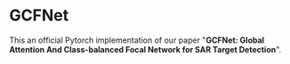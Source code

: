 # GCFNet
This an official Pytorch implementation of our paper "**GCFNet: Global Attention And Class-balanced Focal Network for SAR Target Detection**".
